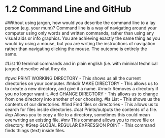 # 1.2 Command Line and GitHub

#Without using jargon, how would you describe the command line to a lay person (e.g. your mum)?
Command line is a way of navigating around your computer using only words and written commands, rather than using any visual aids or info graphics. You are achieving exactly the same thing as you would by using a mouse, but you are writing the instructions of navigation rather than navigating clicking the mouse. The outcome is entirely the same.

#List 10 terminal commands and in plain english (i.e. with minimal technical jargon) describe what they do.

#pwd
PRINT WORKING DIRECTORY - This shows us all the current directories on your computer.
#mkdir
MAKE DIRECTORY - This allows us to to create a new directory, and give it a name.
#rmdir
Removes a directory if you no longer want it.
#cd
CHANGE DIRECTORY - This allows us to change from one directory into another of our choosing.
#ls
List - This shows us the contents of our directories.
#find
Find files or directories - This allows us to search for files inside directories.
#cat
Prints/outputs the contents of a file.
#cp
Allows you to copy a file to a directory, sometimes this could mean overwriting an existing file.
#mv
This command allows you to move file or directory.
#Grep
GLOBAL REGULAR EXPRESSION POINT - This command finds things (text) inside files.
